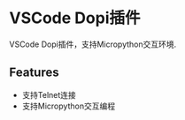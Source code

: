 # VSCode Dopi插件

VSCode Dopi插件，支持Micropython交互环境.

## Features

*   支持Telnet连接
*   支持Micropython交互编程

